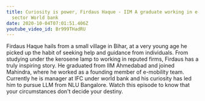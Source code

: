 ```yaml
---
title: Curiosity is power, Firdaus Haque - IIM A graduate working in e-mobility
  sector World bank
date: 2020-10-04T07:01:51.406Z
youtube_video_id: Br999THadRU
---
```

Firdaus Haque hails from a small village in Bihar, at a very young age he picked up the habit of seeking help and guidance from individuals. From studying under the kerosene lamp to working in reputed firms, Firdaus has a truly inspiring story. He graduated from IIM Ahmedabad and joined Mahindra, where he worked as a founding member of e-mobility team. Currently he is manager at IFC under world bank and his curiosity has led him to pursue LLM from NLU Bangalore. Watch this episode to know that your circumstances don't decide your destiny.